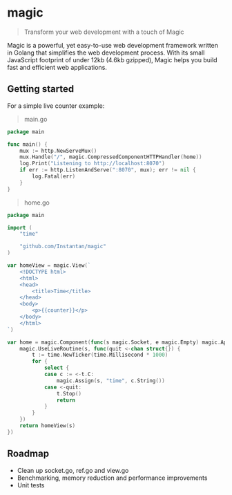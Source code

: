 # magic

> Transform your web development with a touch of Magic

Magic is a powerful, yet easy-to-use web development framework written in Golang that simplifies the web development process. With its small JavaScript footprint of under 12kb (4.6kb gzipped), Magic helps you build fast and efficient web applications.

## Getting started


For a simple live counter example:

> main.go
```go
package main

func main() {
    mux := http.NewServeMux()
	mux.Handle("/", magic.CompressedComponentHTTPHandler(home))
	log.Print("Listening to http://localhost:8070")
	if err := http.ListenAndServe(":8070", mux); err != nil {
		log.Fatal(err)
	}
}
```

> home.go
```go
package main

import (
	"time"

	"github.com/Instantan/magic"
)

var homeView = magic.View(`
	<!DOCTYPE html>
	<html>
	<head>
		<title>Time</title>
	</head>
	<body>
		<p>{{counter}}</p>
	</body>
	</html>
`)

var home = magic.Component(func(s magic.Socket, e magic.Empty) magic.AppliedView {
	magic.UseLiveRoutine(s, func(quit <-chan struct{}) {
		t := time.NewTicker(time.Millisecond * 1000)
		for {
			select {
			case c := <-t.C:
				magic.Assign(s, "time", c.String())
			case <-quit:
                t.Stop()
                return
			}
		}
	})
	return homeView(s)
})

```

## Roadmap

- Clean up socket.go, ref.go and view.go
- Benchmarking, memory reduction and performance improvements
- Unit tests